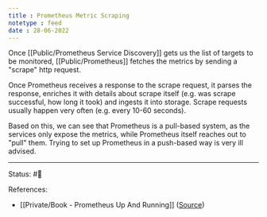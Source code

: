 ```yaml
---
title : Prometheus Metric Scraping
notetype : feed
date : 28-06-2022
---
```


Once [[Public/Prometheus Service Discovery]] gets us the list of targets to be monitored, [[Public/Prometheus]] fetches the metrics by sending a "scrape" http request.

Once Prometheus receives a response to the scrape request, it parses the response, enriches it with details about scrape itself (e.g. was scrape successful, how long it took) and ingests it into storage. Scrape requests usually happen very often (e.g. every 10-60 seconds).

Based on this, we can see that Prometheus is a pull-based system, as the services only expose the metrics, while Prometheus itself reaches out to "pull" them. Trying to set up Prometheus in a push-based way is very ill advised.


-----

Status: #🌱 

References:
- [[Private/Book - Prometheus Up And Running]] ([Source](https://www.oreilly.com/library/view/prometheus-up/9781492034131/))
